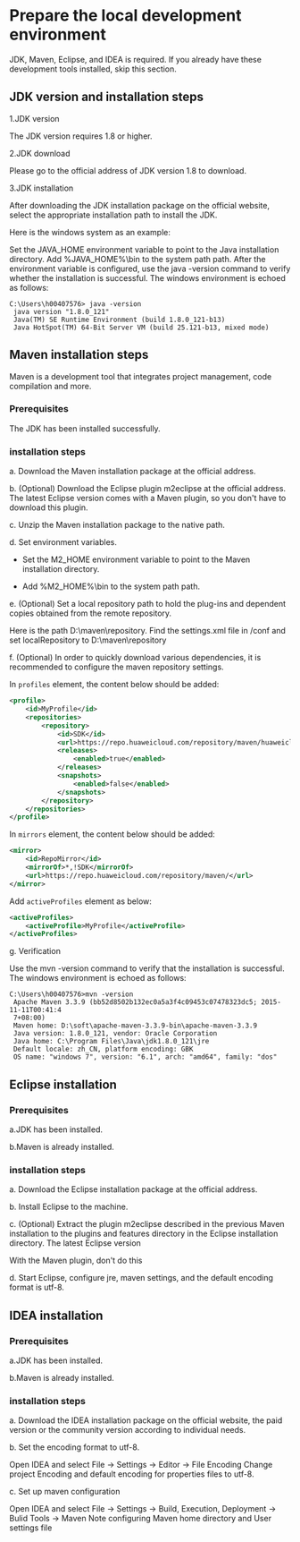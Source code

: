 # Prepare the local development environment

JDK, Maven, Eclipse, and IDEA is required. If you already have these development tools installed, skip this section.

## JDK version and installation steps

1.JDK version

The JDK version requires 1.8 or higher.

2.JDK download

Please go to the official address of JDK version 1.8 to download.

3.JDK installation

After downloading the JDK installation package on the official website, select the appropriate installation path to install the JDK.

Here is the windows system as an example:

Set the JAVA\_HOME environment variable to point to the Java installation directory. Add %JAVA\_HOME%\bin to the system path path. After the environment variable is configured, use the java -version command to verify whether the installation is successful. The windows environment is echoed as follows:

```
C:\Users\h00407576> java -version      
 java version "1.8.0_121"      
 Java(TM) SE Runtime Environment (build 1.8.0_121-b13)      
 Java HotSpot(TM) 64-Bit Server VM (build 25.121-b13, mixed mode)
```

## Maven installation steps

Maven is a development tool that integrates project management, code compilation and more.

### **Prerequisites**

The JDK has been installed successfully.

### **installation steps**

a. Download the Maven installation package at the official address.

b. (Optional) Download the Eclipse plugin m2eclipse at the official address. The latest Eclipse version comes with a Maven plugin, so you don't have to download this plugin.

c. Unzip the Maven installation package to the native path.

d. Set environment variables.

* Set the M2\_HOME environment variable to point to the Maven installation directory.

* Add %M2\_HOME%\bin to the system path path.

e. (Optional) Set a local repository path to hold the plug-ins and dependent copies obtained from the remote repository.

Here is the path D:\maven\repository. Find the settings.xml file in /conf and set localRepository to D:\maven\repository

f. (Optional) In order to quickly download various dependencies, it is recommended to configure the maven repository settings.

In `profiles` element, the content below should be added:
```xml
<profile>
    <id>MyProfile</id>
    <repositories>
        <repository>
            <id>SDK</id>
            <url>https://repo.huaweicloud.com/repository/maven/huaweicloudsdk/</url>
            <releases>
                <enabled>true</enabled>
            </releases>
            <snapshots>
                <enabled>false</enabled>
            </snapshots>
        </repository>
    </repositories>
</profile>
```
In `mirrors` element, the content below should be added:
```xml
<mirror>
    <id>RepoMirror</id>
    <mirrorOf>*,!SDK</mirrorOf>
    <url>https://repo.huaweicloud.com/repository/maven/</url>
</mirror>
```
Add `activeProfiles` element as below:
```xml
<activeProfiles>
    <activeProfile>MyProfile</activeProfile>
</activeProfiles>
```

g. Verification

Use the mvn -version command to verify that the installation is successful. The windows environment is echoed as follows:

```
C:\Users\h00407576>mvn -version        
 Apache Maven 3.3.9 (bb52d8502b132ec0a5a3f4c09453c07478323dc5; 2015-11-11T00:41:4        
 7+08:00)        
 Maven home: D:\soft\apache-maven-3.3.9-bin\apache-maven-3.3.9        
 Java version: 1.8.0_121, vendor: Oracle Corporation        
 Java home: C:\Program Files\Java\jdk1.8.0_121\jre        
 Default locale: zh_CN, platform encoding: GBK        
 OS name: "windows 7", version: "6.1", arch: "amd64", family: "dos"
```

## Eclipse installation

### **Prerequisites**

a.JDK has been installed.

b.Maven is already installed.

### **installation steps**

a. Download the Eclipse installation package at the official address.

b. Install Eclipse to the machine.

c. (Optional) Extract the plugin m2eclipse described in the previous Maven installation to the plugins and features directory in the Eclipse installation directory. The latest Eclipse version

With the Maven plugin, don't do this

d. Start Eclipse, configure jre, maven settings, and the default encoding format is utf-8.



## IDEA installation

### **Prerequisites**

a.JDK has been installed.

b.Maven is already installed.

### **installation steps**

a. Download the IDEA installation package on the official website, the paid version or the community version according to individual needs.

b. Set the encoding format to utf-8.

Open IDEA and select File -> Settings -> Editor -> File Encoding
Change project Encoding and default encoding for properties files to utf-8.

c. Set up maven configuration

Open IDEA and select File -> Settings -> Build, Execution, Deployment -> Bulid Tools -> Maven
Note configuring Maven home directory and User settings file
